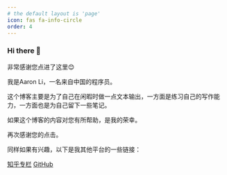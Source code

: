 ```yaml
---
# the default layout is 'page'
icon: fas fa-info-circle
order: 4
---
```


### Hi there 👋

非常感谢您点进了这里😊

我是Aaron Li，一名来自中国的程序员。

这个博客主要是为了自己在闲暇时做一点文本输出，一方面是练习自己的写作能力，一方面也是为自己留下一些笔记。

如果这个博客的内容对您有所帮助，是我的荣幸。

再次感谢您的点击。

同样如果有兴趣，以下是我其他平台的一些链接：

[知乎专栏](https://www.zhihu.com/column/c_1268869828800262144) [GitHub](https://github.com/Li-Aaron)

<!-- [![](https://github-readme-stats.vercel.app/api?username=Li-Aaron)](https://github.com/Li-Aaron) -->
